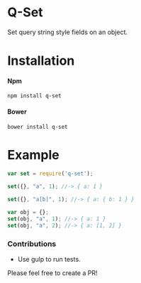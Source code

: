 # Q-Set

Set query string style fields on an object.

# Installation

#### Npm
```console
npm install q-set
```

#### Bower
```console
bower install q-set
```

# Example

```javascript
var set = require('q-set');

set({}, "a", 1); //-> { a: 1 }

set({}, "a[b]", 1); //-> { a: { b: 1 } }

var obj = {};
set(obj, "a", 1); //-> { a: 1 }
set(obj, "a", 2); //-> { a: [1, 2] }
```

### Contributions

* Use gulp to run tests.

Please feel free to create a PR!
